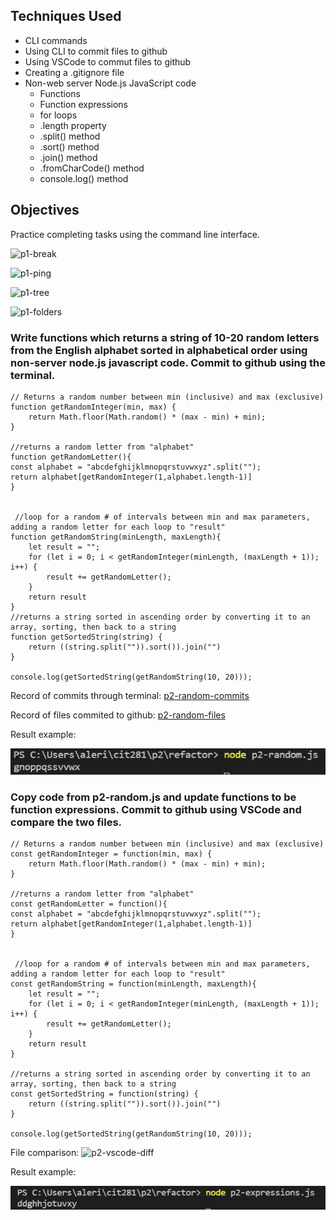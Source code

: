 ## Techniques Used 

- CLI commands
- Using CLI to commit files to github
- Using VSCode to commut files to github 
- Creating a .gitignore file
- Non-web server Node.js JavaScript code
    - Functions
    - Function expressions
    - for loops
    - .length property
    - .split() method 
    - .sort() method
    - .join() method
    - .fromCharCode() method
    - console.log() method

## Objectives

Practice completing tasks using the command line interface. 

![p1-break](/refactor/p1-break.png)

![p1-ping](/refactor/p1-ping.png)

![p1-tree](/refactor/p1-tree.png)

![p1-folders](/refactor/p1-folders.png)

### Write functions which returns a string of 10-20 random letters from the English alphabet sorted in alphabetical order using non-server node.js javascript code. Commit to github using the terminal.

```
// Returns a random number between min (inclusive) and max (exclusive)
function getRandomInteger(min, max) {
    return Math.floor(Math.random() * (max - min) + min);
}

//returns a random letter from "alphabet"
function getRandomLetter(){
const alphabet = "abcdefghijklmnopqrstuvwxyz".split("");
return alphabet[getRandomInteger(1,alphabet.length-1)]
}


 //loop for a random # of intervals between min and max parameters, adding a random letter for each loop to "result"
function getRandomString(minLength, maxLength){
    let result = "";
    for (let i = 0; i < getRandomInteger(minLength, (maxLength + 1)); i++) {
        result += getRandomLetter();
    }
    return result
}
//returns a string sorted in ascending order by converting it to an array, sorting, then back to a string
function getSortedString(string) {
    return ((string.split("")).sort()).join("")
}

console.log(getSortedString(getRandomString(10, 20)));
```

Record of commits through terminal:
[p2-random-commits](https://lizz02.github.io/cit281-p2/refactor/p2-random-commits.txt)

Record of files commited to github:
[p2-random-files](https://lizz02.github.io/cit281-p2/refactor/p2-random-files.txt)

Result example:

![p2-random.js result](p2-random.png)

### Copy code from p2-random.js and update functions to be function expressions. Commit to github using VSCode and compare the two files.
```
// Returns a random number between min (inclusive) and max (exclusive)
const getRandomInteger = function(min, max) {
    return Math.floor(Math.random() * (max - min) + min);
}

//returns a random letter from "alphabet"
const getRandomLetter = function(){
const alphabet = "abcdefghijklmnopqrstuvwxyz".split("");
return alphabet[getRandomInteger(1,alphabet.length-1)]
}


 //loop for a random # of intervals between min and max parameters, adding a random letter for each loop to "result"
const getRandomString = function(minLength, maxLength){
    let result = "";
    for (let i = 0; i < getRandomInteger(minLength, (maxLength + 1)); i++) {
        result += getRandomLetter();
    }
    return result
}

//returns a string sorted in ascending order by converting it to an array, sorting, then back to a string
const getSortedString = function(string) {
    return ((string.split("")).sort()).join("")
}

console.log(getSortedString(getRandomString(10, 20)));
```

File comparison:
![p2-vscode-diff](p2-vscode-diff.png)

Result example:

![p2-expressions.js result](p2-expressions.png)

